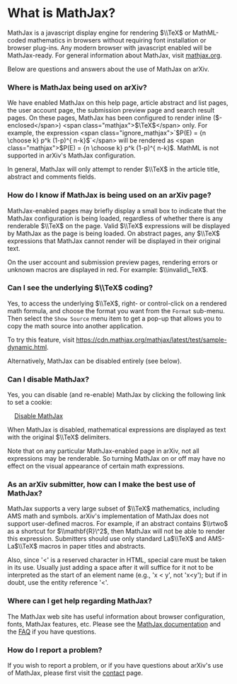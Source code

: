What is MathJax?
================

MathJax is a javascript display engine for rendering <span class="mathjax">$\\TeX$</span> or
MathML-coded mathematics in browsers without requiring font installation
or browser plug-ins. Any modern browser with javascript enabled will be
MathJax-ready. For general information about MathJax, visit
[mathjax.org](https://mathjax.org).

Below are questions and answers about the use of MathJax on arXiv.

### Where is MathJax being used on arXiv?

We have enabled MathJax on this help page, article abstract and list
pages, the user account page, the submission preview page and search
result pages. On these pages, MathJax has been configured to render
inline (<span class="ignore_mathjax">$-enclosed</span>) <span
class="mathjax">$\\TeX$</span> only. For example, the expression
<span class="ignore_mathjax">`$P(E) = {n \choose k} p^k (1-p)^{ n-k}$`</span>
will be rendered as <span class="mathjax">$P(E) = {n \choose k} p^k (1-p)^{ n-k}$</span>. 
MathML is not supported in arXiv's MathJax configuration.

In general, MathJax will only attempt to render <span class="mathjax">$\\TeX$</span> in the article
title, abstract and comments fields.

### How do I know if MathJax is being used on an arXiv page?

MathJax-enabled pages may briefly display a small box to indicate that
the MathJax configuration is being loaded, regardless of whether there
is any renderable <span class="mathjax">$\\TeX$</span> on the page. Valid 
<span class="mathjax">$\\TeX$</span> expressions will be
displayed by MathJax as the page is being loaded. On abstract pages, any
<span class="mathjax">$\\TeX$<span> expressions that MathJax cannot render will be displayed in
their original text.

On the user account and submission preview pages, rendering errors or
unknown macros are displayed in red. For example: <span class="mathjax">$\\invalid\_TeX$</span>.

### Can I see the underlying <span class="mathjax">$\\TeX$</span> coding? 

Yes, to access the underlying <span class="mathjax">$\\TeX$</span>,
right- or control-click on a rendered math formula, and choose the
format you want from the `Format` sub-menu.
Then select the `Show Source` menu item to get a pop-up that allows you to copy the math
source into another application.

To try this feature, visit <https://cdn.mathjax.org/mathjax/latest/test/sample-dynamic.html>.

Alternatively, MathJax can be disabled entirely (see below).

### Can I disable MathJax?

Yes, you can disable (and re-enable) MathJax by clicking the following
link to set a cookie:

    <a href="javascript:setMathjaxCookie()" id="mathjax_toggle">Disable MathJax</a>

When MathJax is disabled, mathematical expressions are displayed as text
with the original <span class="mathjax">$\\TeX$</span> delimiters.

Note that on any particular MathJax-enabled page in arXiv, not all
expressions may be renderable. So turning MathJax on or off may have no
effect on the visual appearance of certain math expressions.

### As an arXiv submitter, how can I make the best use of MathJax?

MathJax supports a very large subset of <span class="mathjax">$\\TeX$</span> mathematics, including
AMS math and symbols. arXiv's implementation of MathJax does not support
user-defined macros. For example, if an abstract contains <span class="mathjax">$\\rtwo$</span> as a
shortcut for <span class="mathjax">$\\mathbf{R}\^2$</span>, then MathJax will not be able to render
this expression. Submitters should use only standard <span class="mathjax">La$\\TeX$</span> and
AMS-La<span class="mathjax">$\\TeX$</span> macros in paper titles and abstracts.

Also, since '<' is a reserved character in HTML, special care must be
taken in its use. Usually just adding a space after it will suffice for
it not to be interpreted as the start of an element name (e.g., 'x <
y', not 'x<y'); but if in doubt, use the entity reference '&lt;'.

### Where can I get help regarding MathJax?

The MathJax web site has useful information about browser configuration,
fonts, MathJax features, etc. Please see the [MathJax
documentation](https://docs.mathjax.org/en/latest/index.html) and the
[FAQ](https://docs.mathjax.org/en/latest/misc/faq.html) if you have
questions.

### How do I report a problem?

If you wish to report a problem, or if you have questions about arXiv's
use of MathJax, please first visit the [contact](contact.md) page.

